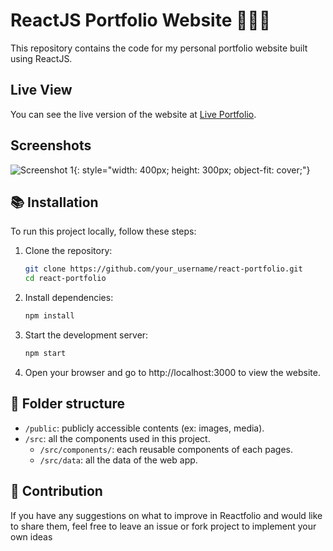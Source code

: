 # ReactJS Portfolio Website 👩🏽‍🚀

This repository contains the code for my personal portfolio website built using ReactJS.

## Live View

You can see the live version of the website at [Live Portfolio](https://sohamrana.netlify.app/).

## Screenshots

![Screenshot 1](https://github.com/SOHAMRANA77/journey-python/assets/116181846/c6a912b2-df7a-411c-9b68-18a776b28925){: style="width: 400px; height: 300px; object-fit: cover;"}

## 📚 Installation

To run this project locally, follow these steps:

1. Clone the repository:
   ```sh
   git clone https://github.com/your_username/react-portfolio.git
   cd react-portfolio
2. Install dependencies:
    ```sh
    npm install
    
3. Start the development server:
    ```sh
    npm start

4. Open your browser and go to http://localhost:3000 to view the website.

## 📁 Folder structure

-   `/public`: publicly accessible contents (ex: images, media).
-   `/src`: all the components used in this project.
    -   `/src/components/`: each reusable components of each pages.
    -   `/src/data`: all the data of the web app.

## 🌱 Contribution

If you have any suggestions on what to improve in Reactfolio and would like to share them, feel free to leave an issue or fork project to implement your own ideas
